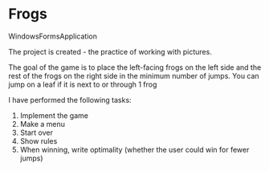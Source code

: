 # Frogs
WindowsFormsApplication

The project is created - the practice of working with pictures.

The goal of the game is to place the left-facing frogs on the left side and the rest of the frogs on the right side in the minimum number of jumps.
You can jump on a leaf if it is next to or through 1 frog
 
 I have performed the following tasks:
1) Implement the game
2) Make a menu
3) Start over
4) Show rules
5) When winning, write optimality (whether the user could win for fewer jumps)
